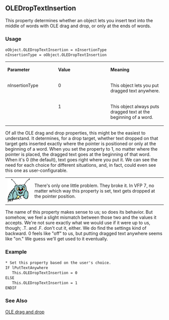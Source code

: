 ## OLEDropTextInsertion

This property determines whether an object lets you insert text into the middle of words with OLE drag and drop, or only at the ends of words. 

### Usage

```foxpro
oObject.OLEDropTextInsertion = nInsertionType
nInsertionType = oObject.OLEDropTextInsertion
```
<table>
<tr>
  <td width="32%" valign="top">
  <p><b>Parameter</b></p>
  </td>
  <td width=23% valign=top>
  <p><b>Value</b></p>
  </td>
  <td width=45% valign=top>
  <p><b>Meaning</b></p>
  </td>
 </tr>
<tr>
  <td width=32% rowspan=2 valign=top>
  <p>nInsertionType</p>
  &nbsp;</td>
  <td width=23% valign=top>
  <p>0</p>
  </td>
  <td width=45% valign=top>
  <p>This object lets you put dragged text anywhere.</p>
  </td>
 </tr>
<tr>
  <td width=33% valign=top>
  <p>1</p>
  </td>
  <td width=67% valign=top>
  <p>This object always puts dragged text at the beginning of a word. </p>
  </td>
 </tr>
</table>

Of all the OLE drag and drop properties, this might be the easiest to understand. It determines, for a drop target, whether text dropped on that target gets inserted exactly where the pointer is positioned or only at the beginning of a word. When you set the property to 1, no matter where the pointer is placed, the dragged text goes at the beginning of that word. When it's 0 (the default), text goes right where you put it. We can see the need for each choice for different situations, and, in fact, could even see this one as user-configurable.

<table>
<tr>
  <td width="17%" valign="top">
<img width="95" height="77" src="bug.gif">
  </td>
  <td width=83%>
  <p>There's only one little problem. They broke it. In VFP 7, no matter which way this property is set, text gets dropped at the pointer position.</p>
  </td>
 </tr>
</table>

The name of this property makes sense to us; so does its behavior. But somehow, we feel a slight mismatch between those two and the values it accepts. We're not sure exactly what we would use if it were up to us, though; .T. and .F. don't cut it, either. We do find the settings kind of backward. 0 feels like "off" to us, but putting dragged text anywhere seems like "on." We guess we'll get used to it eventually.

### Example

```foxpro
* Set this property based on the user's choice.
IF lPutTextAnywhere
   This.OLEDropTextInsertion = 0
ELSE
   This.OLEDropTextInsertion = 1
ENDIF
```
### See Also

[OLE drag and drop](s4g830.md)